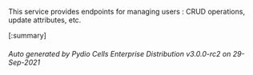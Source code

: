 






This service provides endpoints for managing users : CRUD operations, update attributes, etc.

[:summary]

###### Auto generated by Pydio Cells Enterprise Distribution v3.0.0-rc2 on 29-Sep-2021
